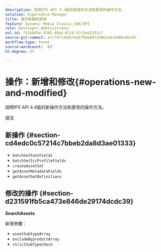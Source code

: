 ```yaml
---
description: 說明IPS API 4.4版的新操作方法和更改的操作方法。
solution: Experience Manager
title: 操作新建和修改
feature: Dynamic Media Classic,SDK/API
role: Developer,Administrator
exl-id: f51bb85e-5585-49ad-87c6-57c5e62531c7
source-git-commit: e7c747c44d27ed1769ab872d962a814d80c0b345
workflow-type: tm+mt
source-wordcount: '43'
ht-degree: 2%

---
```


# 操作：新增和修改{#operations-new-and-modified}

說明IPS API 4.4版的新操作方法和更改的操作方法。

語法

## 新操作 {#section-cd4edc0c57214c7bbeb2da8d3ae01333}

* `batchSetFontFields`
* `batchSetIccProfileFields`
* `createAssetSet`
* `getAssetMetadataFields`
* `getAssetSetDefinitions`

## 修改的操作 {#section-d231591fb5ca473e846de29174dcdc39}

**SearchAssets**

新增參數：

* `assetSubtypeArray`
* `excludeByproductArray`
* `strictSubTypeCheck`

